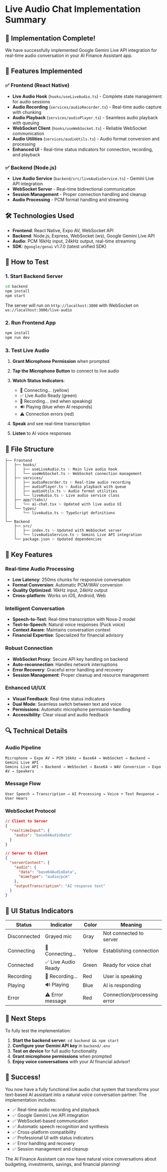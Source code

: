 # Live Audio Chat Implementation Summary

## 🎉 Implementation Complete!

We have successfully implemented Google Gemini Live API integration for real-time audio conversation in your AI Finance Assistant app.

## 🚀 Features Implemented

### ✅ Frontend (React Native)
- **Live Audio Hook** (`hooks/useLiveAudio.ts`) - Complete state management for audio sessions
- **Audio Recording** (`services/audioRecorder.ts`) - Real-time audio capture with chunking
- **Audio Playback** (`services/audioPlayer.ts`) - Seamless audio playback with queuing
- **WebSocket Client** (`hooks/useWebSocket.ts`) - Reliable WebSocket communication
- **Audio Utilities** (`services/audioUtils.ts`) - Audio format conversion and processing
- **Enhanced UI** - Real-time status indicators for connection, recording, and playback

### ✅ Backend (Node.js)
- **Live Audio Service** (`backend/src/liveAudioService.ts`) - Gemini Live API integration
- **WebSocket Server** - Real-time bidirectional communication
- **Session Management** - Proper connection handling and cleanup
- **Audio Processing** - PCM format handling and streaming

## 🛠 Technologies Used

- **Frontend**: React Native, Expo AV, WebSocket API
- **Backend**: Node.js, Express, WebSocket (ws), Google Gemini Live API
- **Audio**: PCM 16kHz input, 24kHz output, real-time streaming
- **SDK**: `@google/genai` v1.7.0 (latest unified SDK)

## 🔧 How to Test

### 1. Start Backend Server
```bash
cd backend
npm install
npm start
```
The server will run on `http://localhost:3000` with WebSocket on `ws://localhost:3000/live-audio`

### 2. Run Frontend App
```bash
npm install
npm run dev
```

### 3. Test Live Audio
1. **Grant Microphone Permission** when prompted
2. **Tap the Microphone Button** to connect to live audio
3. **Watch Status Indicators**:
   - 🔄 Connecting... (yellow)
   - ✅ Live Audio Ready (green)
   - 🎤 Recording... (red when speaking)
   - 🔊 Playing (blue when AI responds)
   - ⚠️ Connection errors (red)

4. **Speak** and see real-time transcription
5. **Listen** to AI voice responses

## 📁 File Structure

```
├── Frontend
│   ├── hooks/
│   │   ├── useLiveAudio.ts ✨ Main live audio hook
│   │   └── useWebSocket.ts ✨ WebSocket connection management
│   ├── services/
│   │   ├── audioRecorder.ts ✨ Real-time audio recording
│   │   ├── audioPlayer.ts ✨ Audio playback with queue
│   │   ├── audioUtils.ts ✨ Audio format utilities
│   │   └── liveAudio.ts ✨ Live audio service class
│   ├── app/(tabs)/
│   │   └── ai-chat.tsx ✨ Updated with live audio UI
│   └── types/
│       └── liveAudio.ts ✨ TypeScript definitions
│
└── Backend
    ├── src/
    │   ├── index.ts ✨ Updated with WebSocket server
    │   └── liveAudioService.ts ✨ Gemini Live API integration
    └── package.json ✨ Updated dependencies
```

## 🎯 Key Features

### Real-time Audio Processing
- **Low Latency**: 250ms chunks for responsive conversation
- **Format Conversion**: Automatic PCM/WAV conversion
- **Quality Optimized**: 16kHz input, 24kHz output
- **Cross-platform**: Works on iOS, Android, Web

### Intelligent Conversation
- **Speech-to-Text**: Real-time transcription with Nova-2 model
- **Text-to-Speech**: Natural voice responses (Puck voice)
- **Context Aware**: Maintains conversation context
- **Financial Expertise**: Specialized for financial advisory

### Robust Connection
- **WebSocket Proxy**: Secure API key handling on backend
- **Auto-reconnection**: Handles network interruptions
- **Error Recovery**: Graceful error handling and recovery
- **Session Management**: Proper cleanup and resource management

### Enhanced UI/UX
- **Visual Feedback**: Real-time status indicators
- **Dual Mode**: Seamless switch between text and voice
- **Permissions**: Automatic microphone permission handling
- **Accessibility**: Clear visual and audio feedback

## 🔍 Technical Details

### Audio Pipeline
```
Microphone → Expo AV → PCM 16kHz → Base64 → WebSocket → Backend → Gemini Live API
Gemini Live API → Backend → WebSocket → Base64 → WAV Conversion → Expo AV → Speakers
```

### Message Flow
```
User Speech → Transcription → AI Processing → Voice + Text Response → User Hears
```

### WebSocket Protocol
```json
// Client to Server
{
  "realtimeInput": {
    "audio": "base64AudioData"
  }
}

// Server to Client  
{
  "serverContent": {
    "audio": {
      "data": "base64AudioData",
      "mimeType": "audio/pcm"
    },
    "outputTranscription": "AI response text"
  }
}
```

## 🎨 UI Status Indicators

| Status | Indicator | Color | Meaning |
|--------|-----------|--------|---------|
| Disconnected | Grayed mic | Gray | Not connected to server |
| Connecting | 🔄 Connecting... | Yellow | Establishing connection |
| Connected | ✅ Live Audio Ready | Green | Ready for voice chat |
| Recording | 🎤 Recording... | Red | User is speaking |
| Playing | 🔊 Playing | Blue | AI is responding |
| Error | ⚠️ Error message | Red | Connection/processing error |

## 🚀 Next Steps

To fully test the implementation:

1. **Start the backend server**: `cd backend && npm start`
2. **Configure your Gemini API key** in `backend/.env`
3. **Test on device** for full audio functionality
4. **Grant microphone permissions** when prompted
5. **Enjoy voice conversations** with your AI financial advisor!

## 🎉 Success!

You now have a fully functional live audio chat system that transforms your text-based AI assistant into a natural voice conversation partner. The implementation includes:

- ✅ Real-time audio recording and playback
- ✅ Google Gemini Live API integration
- ✅ WebSocket-based communication
- ✅ Automatic speech recognition and synthesis
- ✅ Cross-platform compatibility
- ✅ Professional UI with status indicators
- ✅ Error handling and recovery
- ✅ Session management and cleanup

The AI Finance Assistant can now have natural voice conversations about budgeting, investments, savings, and financial planning!
